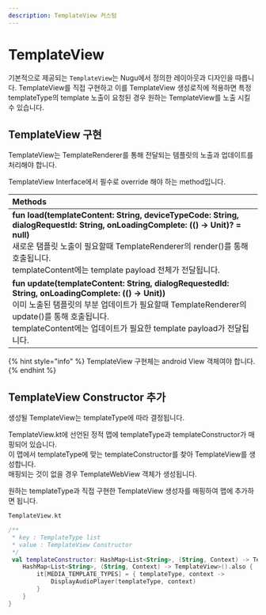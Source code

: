 ```yaml
---
description: TemplateView 커스텀
---
```


# TemplateView

기본적으로 제공되는 `TemplateView`는 Nugu에서 정의한 레이아웃과 디자인을 따릅니다.
TemplateView를 직접 구현하고 이를 TemplateView 생성로직에 적용하면 특정 templateType의 template 노출이 요청된 경우 원하는 TemplateView를 노출 시킬 수 있습니다.

## TemplateView 구현

TemplateView는 TemplateRenderer를 통해 전달되는 템플릿의 노출과 업데이트를 처리해야 합니다.

TemplateView Interface에서 필수로 override 해야 하는 method입니다.

| Methods |
| :--- |
| **fun load\(templateContent: String, deviceTypeCode: String, dialogRequestId: String, onLoadingComplete: \(\(\) -&gt; Unit)? = null)**<br>새로운 탬플릿 노출이 필요할때 TemplateRenderer의 render()를 통해 호출됩니다.<br>templateContent에는 template payload 전체가 전달됩니다. |
| **fun update\(templateContent: String, dialogRequestedId: String, onLoadingComplete: \(\(\) -&gt; Unit\)\)**<br>이미 노출된 탬플릿의 부분 업데이트가 필요할때 TemplateRenderer의 update()를 통해 호출됩니다.<br>templateContent에는 업데이트가 필요한 template payload가 전달됩니다. |

{% hint style="info" %}
TemplateView 구현체는 android View 객체여야 합니다.
{% endhint %}

## TemplateView Constructor 추가

생성될 TemplateView는 templateType에 따라 결정됩니다.   
  
TemplateView.kt에 선언된 정적 맵에 templateType과 templateConstructor가 매핑되어 있습니다.   
이 맵에서 templateType에 맞는 templateConstructor를 찾아 TemplateView를 생성합니다.   
매핑되는 것이 없을 경우 TemplateWebView 객체가 생성됩니다.  
  
원하는 templateType과 직접 구현한 TemplateView 생성자를 매핑하여 맵에 추가하면 됩니다.

```kotlin
TemplateView.kt

/**
 * key : TemplateType list
 * value : TemplateView Constructor
 */
 val templateConstructor: HashMap<List<String>, (String, Context) -> TemplateView> by lazy {
    HashMap<List<String>, (String, Context) -> TemplateView>().also {
        it[MEDIA_TEMPLATE_TYPES] = { templateType, context ->
            DisplayAudioPlayer(templateType, context)
        }
    }
}
 
```

